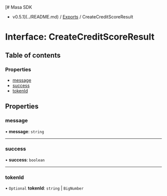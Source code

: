 [# Masa SDK
 - v0.5.1](../README.md) / [Exports](../modules.md) / CreateCreditScoreResult

# Interface: CreateCreditScoreResult

## Table of contents

### Properties

- [message](CreateCreditScoreResult.md#message)
- [success](CreateCreditScoreResult.md#success)
- [tokenId](CreateCreditScoreResult.md#tokenid)

## Properties

### message

• **message**: `string`

___

### success

• **success**: `boolean`

___

### tokenId

• `Optional` **tokenId**: `string` \| `BigNumber`
